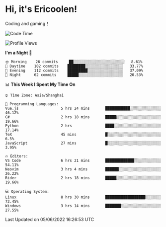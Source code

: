 # Hi, it's Ericoolen!
Coding and gaming！

<!--START_SECTION:waka-->
![Code Time](http://img.shields.io/badge/Code%20Time-309%20hrs%2024%20mins-blue)

![Profile Views](http://img.shields.io/badge/Profile%20Views-13-blue)

**I'm a Night 🦉** 

```text
🌞 Morning    26 commits     ██░░░░░░░░░░░░░░░░░░░░░░░   8.61% 
🌆 Daytime    102 commits    ████████░░░░░░░░░░░░░░░░░   33.77% 
🌃 Evening    112 commits    █████████░░░░░░░░░░░░░░░░   37.09% 
🌙 Night      62 commits     █████░░░░░░░░░░░░░░░░░░░░   20.53%

```


📊 **This Week I Spent My Time On** 

```text
⌚︎ Time Zone: Asia/Shanghai

💬 Programming Languages: 
Vue.js                   5 hrs 24 mins       ███████████░░░░░░░░░░░░░░   46.12% 
C#                       2 hrs 18 mins       █████░░░░░░░░░░░░░░░░░░░░   19.66% 
Python                   2 hrs               ████░░░░░░░░░░░░░░░░░░░░░   17.14% 
TeX                      45 mins             █░░░░░░░░░░░░░░░░░░░░░░░░   6.5% 
JavaScript               27 mins             █░░░░░░░░░░░░░░░░░░░░░░░░   3.95%

🔥 Editors: 
VS Code                  6 hrs 21 mins       █████████████░░░░░░░░░░░░   54.11% 
Neovim                   3 hrs 4 mins        ██████░░░░░░░░░░░░░░░░░░░   26.22% 
Rider                    2 hrs 18 mins       █████░░░░░░░░░░░░░░░░░░░░   19.66%

💻 Operating System: 
Linux                    8 hrs 30 mins       ██████████████████░░░░░░░   72.45% 
Windows                  3 hrs 14 mins       ███████░░░░░░░░░░░░░░░░░░   27.55%

```


 Last Updated on 05/06/2022 16:26:53 UTC
<!--END_SECTION:waka-->

